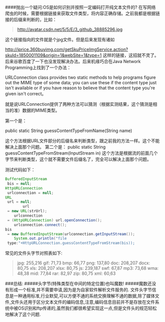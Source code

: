 ####抛出一个疑问:OS是如何识别并按照一定编码打开纯文本文件的?
在写网络爬虫的时候，需要根据链接来获取文件类型，将内容正确存储。之前我都是根据链接的后缀来判断的，比如：

>http://avatar.csdn.net/5/5/E/3_github_38885296.jpg

这个链接指向的文件就是个jpg文件。但是后来发现有诸如

http://jprice.360buyimg.com/getSkuPriceImgService.action?skuId=1850001109&origin=1&webSite=1&type=1
这样的链接，这招就不灵了。后来谷歌百度了一下也没发现解决办法。后来机缘巧合在Java Network Programming上找到了一个办法：

URLConnection class provides two static methods to help programs figure out the MIME type of some data; you can use these if the content type just isn't available or if you have reason to believe that the content type you're given isn't correct。

就是说URLConnection提供了两种方法可以猜测（根据实测结果，这个猜测是相当的准）数据的MIME类型。

  第一个是：

public static String guessContentTypeFromName(String name)

这个方法根据URL文件部分的后缀名来判断类型，跟之前我的方法一样。这个不能解决上面那个问题。
第二个是：
public static String guessContentTypeFromStream(InputStream in)
这个方法是根据流的前面几个字节来判断类型，这个就不需要文件后缀名了，完全可以解决上面那个问题。

测试代码如下：
```java
BufferedInputStream
 bis = null;
HttpURLConnection
 urlconnection = null;
URL
 url = null;        
        url
 = new URL(strUrl);
    urlconnection
 = (HttpURLConnection) url.openConnection();
    urlconnection.connect();
bis
 = new BufferedInputStream(urlconnection.getInputStream());
    System.out.println("file
 type:"+HttpURLConnection.guessContentTypeFromStream(bis));
```

常见的文件头字节对照表如下:
> jpg: 255,216
gif: 71,73
bmp: 66,77
png: 137,80
doc: 208,207
docx: 80,75
xls: 208,207
xlsx: 80,75
js: 239,187
swf: 67,87
mp3: 73,68
wma: 48,38
mid: 77,84
rar: 82,97
zip: 80,75
xml: 60,63

###总结:
#####头字节(特殊类型在中间的特定位置)也叫魔数!
#####魔数还没有形成一个标准,并不需要申请,因为是为自家软件解析文件服务的.
文件头字节信息是一种通用标准,行业默契,可以方便不通的系统交换理解不通的数据,除了媒体文件,文件头还用于区分文本文件的编码信息,注意,编码信息目前并不是存放在文件系统中被OS识别和ftp传递的,虽然我们都很希望实现这一点,但是文件头的规范轻松地解决了这个问题.